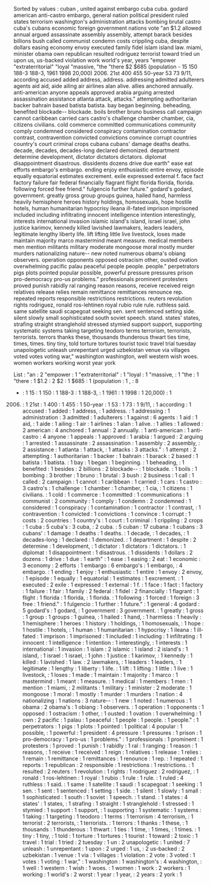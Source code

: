 Sorted by values :
cuban , united against embargo cuba cuba. godard american anti-castro embargo, general nation political president ruled states terrorism washington's administration attacks bombing brutal castro cuba's cubans economic foreign government nations vote "an $1.2 allowed annual argued assassinate assembly assembly, attempt barack besides billions bush called communist condemn costs crippling cuba, despite dollars easing economy envoy executed family fidel islam island law. miami, minister obama own republican resulted rodriguez terrorist toward tried un upon us, us-backed violation work world's year, years "empower "extraterritorial" "loyal "massive, "the "there $2 $685 (population - 15 150 188-3 188-3, 1961 1998 20,000) 2006. 21st 400 455 50-year 53 73 9/11, according accused added address, address. addressing admitted adulterers agents aid aid, aide ailing air airlines alan alive. allies anchored annually. anti-american anyone appeals approved arabia arguing arrested assassination assistance atlanta attack, attacks." attempting authoritarian backer bahrain based batista batista. bay began beginning. beheading, benefited blockade-- blockade. boils brother bruno business call campaign cannot caribbean carried cars castro's challenge chamber chamber, cia, citizens civilians. cold commerce committed communications community comply condemned considered conspiracy contamination contractor contrast, contravention convicted convictions convince corrupt countries country's court criminal crops cubana cubans' damage deaths deaths. decade, decades, decades-long declared demonized. department determine development, dictator dictators dictators. diplomat disappointment disastrous. dissidents dozens drive due earth" ease eat efforts embargo's embargo. ending enjoy enthusiastic entire envoy, episode equally equatorial estimates excrement. exile expressed external f. face fact factory failure fair federal financially flagrant flight florida florida, florida. following forced free friend." fulgencio further future." godard's godard, government. greatly gross group groups guinea, hailed hand, harmless heavily hemisphere heroes history holdings, homosexuals, hope hostile hotels, human humanitarian hypocrisy ileana ill-fated imprison imprisoned included including infiltrating innocent intelligence intention interestingly, interests international invasion islamic island's island, israel israel, john justice karimov, kennedy killed lavished lawmakers, leaders leaders, legitimate lengthy liberty life. lift lifting little live livestock, loses made maintain majority marco mastermind meant measure. medical members men mention militants military moderate mongoose moral mostly murder murders nationalizing nature-- new noted numerous obama's obiang observers. operation opponents opposed ostracism other, ousted ovation overwhelming pacific palau peaceful people people. people." perpetrators pigs plots pointed popular possible, powerful pressure pressures prison pro-democracy pro-us problems." professionals prominent protesters proved punish rabidly ral ranging reason reasons, receive received reign relatives release relies remain remittance remittances renounce rep. repeated reports responsible restrictions restrictions. reuters revolution rights rodriguez, ronald ros-lehtinen royal rubio rule rule. ruthless said. same satellite saudi scapegoat seeking sen. sent sentenced setting side. silent slowly small sophisticated south soviet speech. stand. states' states, strafing straight stranglehold stressed stymied support support, supporting systematic systems taking targeting teodoro terms terrorism, terrorists, terrorists. terrors thanks these, thousands thunderous thwart ties time, times, times. tiny tiny, told torture tortures tourist toxic travel trial tuesday unapologetic unleash unrepentant urged uzbekistan venue via villages voted votes voting war," washington washington, well western wish woes. women workers working worst year york 

List :
"an : 2
"empower : 1
"extraterritorial" : 1
"loyal : 1
"massive, : 1
"the : 1
"there : 1
$1.2 : 2
$2 : 1
$685 : 1
(population : 1
, : 8
- : 1
15 : 1
150 : 1
188-3 : 1
188-3, : 1
1961 : 1
1998 : 1
20,000) : 1
2006. : 1
21st : 1
400 : 1
455 : 1
50-year : 1
53 : 1
73 : 1
9/11, : 1
according : 1
accused : 1
added : 1
address, : 1
address. : 1
addressing : 1
administration : 3
admitted : 1
adulterers : 1
against : 6
agents : 1
aid : 1
aid, : 1
aide : 1
ailing : 1
air : 1
airlines : 1
alan : 1
alive. : 1
allies : 1
allowed : 2
american : 4
anchored : 1
annual : 2
annually. : 1
anti-american : 1
anti-castro : 4
anyone : 1
appeals : 1
approved : 1
arabia : 1
argued : 2
arguing : 1
arrested : 1
assassinate : 2
assassination : 1
assembly : 2
assembly, : 2
assistance : 1
atlanta : 1
attack, : 1
attacks : 3
attacks." : 1
attempt : 2
attempting : 1
authoritarian : 1
backer : 1
bahrain : 1
barack : 2
based : 1
batista : 1
batista. : 1
bay : 1
began : 1
beginning. : 1
beheading, : 1
benefited : 1
besides : 2
billions : 2
blockade-- : 1
blockade. : 1
boils : 1
bombing : 3
brother : 1
bruno : 1
brutal : 3
bush : 2
business : 1
call : 1
called : 2
campaign : 1
cannot : 1
caribbean : 1
carried : 1
cars : 1
castro : 3
castro's : 1
challenge : 1
chamber : 1
chamber, : 1
cia, : 1
citizens : 1
civilians. : 1
cold : 1
commerce : 1
committed : 1
communications : 1
communist : 2
community : 1
comply : 1
condemn : 2
condemned : 1
considered : 1
conspiracy : 1
contamination : 1
contractor : 1
contrast, : 1
contravention : 1
convicted : 1
convictions : 1
convince : 1
corrupt : 1
costs : 2
countries : 1
country's : 1
court : 1
criminal : 1
crippling : 2
crops : 1
cuba : 5
cuba's : 3
cuba, : 2
cuba. : 5
cuban : 17
cubana : 1
cubans : 3
cubans' : 1
damage : 1
deaths : 1
deaths. : 1
decade, : 1
decades, : 1
decades-long : 1
declared : 1
demonized. : 1
department : 1
despite : 2
determine : 1
development, : 1
dictator : 1
dictators : 1
dictators. : 1
diplomat : 1
disappointment : 1
disastrous. : 1
dissidents : 1
dollars : 2
dozens : 1
drive : 1
due : 1
earth" : 1
ease : 1
easing : 2
eat : 1
economic : 3
economy : 2
efforts : 1
embargo : 6
embargo's : 1
embargo, : 4
embargo. : 1
ending : 1
enjoy : 1
enthusiastic : 1
entire : 1
envoy : 2
envoy, : 1
episode : 1
equally : 1
equatorial : 1
estimates : 1
excrement. : 1
executed : 2
exile : 1
expressed : 1
external : 1
f. : 1
face : 1
fact : 1
factory : 1
failure : 1
fair : 1
family : 2
federal : 1
fidel : 2
financially : 1
flagrant : 1
flight : 1
florida : 1
florida, : 1
florida. : 1
following : 1
forced : 1
foreign : 3
free : 1
friend." : 1
fulgencio : 1
further : 1
future." : 1
general : 4
godard : 5
godard's : 1
godard, : 1
government : 3
government. : 1
greatly : 1
gross : 1
group : 1
groups : 1
guinea, : 1
hailed : 1
hand, : 1
harmless : 1
heavily : 1
hemisphere : 1
heroes : 1
history : 1
holdings, : 1
homosexuals, : 1
hope : 1
hostile : 1
hotels, : 1
human : 1
humanitarian : 1
hypocrisy : 1
ileana : 1
ill-fated : 1
imprison : 1
imprisoned : 1
included : 1
including : 1
infiltrating : 1
innocent : 1
intelligence : 1
intention : 1
interestingly, : 1
interests : 1
international : 1
invasion : 1
islam : 2
islamic : 1
island : 2
island's : 1
island, : 1
israel : 1
israel, : 1
john : 1
justice : 1
karimov, : 1
kennedy : 1
killed : 1
lavished : 1
law. : 2
lawmakers, : 1
leaders : 1
leaders, : 1
legitimate : 1
lengthy : 1
liberty : 1
life. : 1
lift : 1
lifting : 1
little : 1
live : 1
livestock, : 1
loses : 1
made : 1
maintain : 1
majority : 1
marco : 1
mastermind : 1
meant : 1
measure. : 1
medical : 1
members : 1
men : 1
mention : 1
miami, : 2
militants : 1
military : 1
minister : 2
moderate : 1
mongoose : 1
moral : 1
mostly : 1
murder : 1
murders : 1
nation : 4
nationalizing : 1
nations : 3
nature-- : 1
new : 1
noted : 1
numerous : 1
obama : 2
obama's : 1
obiang : 1
observers. : 1
operation : 1
opponents : 1
opposed : 1
ostracism : 1
other, : 1
ousted : 1
ovation : 1
overwhelming : 1
own : 2
pacific : 1
palau : 1
peaceful : 1
people : 1
people. : 1
people." : 1
perpetrators : 1
pigs : 1
plots : 1
pointed : 1
political : 4
popular : 1
possible, : 1
powerful : 1
president : 4
pressure : 1
pressures : 1
prison : 1
pro-democracy : 1
pro-us : 1
problems." : 1
professionals : 1
prominent : 1
protesters : 1
proved : 1
punish : 1
rabidly : 1
ral : 1
ranging : 1
reason : 1
reasons, : 1
receive : 1
received : 1
reign : 1
relatives : 1
release : 1
relies : 1
remain : 1
remittance : 1
remittances : 1
renounce : 1
rep. : 1
repeated : 1
reports : 1
republican : 2
responsible : 1
restrictions : 1
restrictions. : 1
resulted : 2
reuters : 1
revolution : 1
rights : 1
rodriguez : 2
rodriguez, : 1
ronald : 1
ros-lehtinen : 1
royal : 1
rubio : 1
rule : 1
rule. : 1
ruled : 4
ruthless : 1
said. : 1
same : 1
satellite : 1
saudi : 1
scapegoat : 1
seeking : 1
sen. : 1
sent : 1
sentenced : 1
setting : 1
side. : 1
silent : 1
slowly : 1
small : 1
sophisticated : 1
south : 1
soviet : 1
speech. : 1
stand. : 1
states : 4
states' : 1
states, : 1
strafing : 1
straight : 1
stranglehold : 1
stressed : 1
stymied : 1
support : 1
support, : 1
supporting : 1
systematic : 1
systems : 1
taking : 1
targeting : 1
teodoro : 1
terms : 1
terrorism : 4
terrorism, : 1
terrorist : 2
terrorists, : 1
terrorists. : 1
terrors : 1
thanks : 1
these, : 1
thousands : 1
thunderous : 1
thwart : 1
ties : 1
time, : 1
times, : 1
times. : 1
tiny : 1
tiny, : 1
told : 1
torture : 1
tortures : 1
tourist : 1
toward : 2
toxic : 1
travel : 1
trial : 1
tried : 2
tuesday : 1
un : 2
unapologetic : 1
united : 7
unleash : 1
unrepentant : 1
upon : 2
urged : 1
us, : 2
us-backed : 2
uzbekistan : 1
venue : 1
via : 1
villages : 1
violation : 2
vote : 3
voted : 1
votes : 1
voting : 1
war," : 1
washington : 1
washington's : 4
washington, : 1
well : 1
western : 1
wish : 1
woes. : 1
women : 1
work : 2
workers : 1
working : 1
world's : 2
worst : 1
year : 1
year, : 2
years : 2
york : 1
